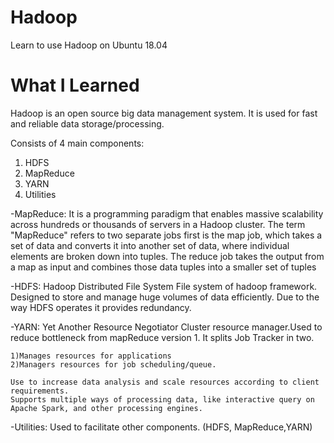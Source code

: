 # Hadoop
Learn to use Hadoop on Ubuntu 18.04 

# What I Learned
Hadoop is an open source big data management system. It is used for fast and reliable data storage/processing.

Consists of 4 main components:
  1. HDFS
  2. MapReduce
  3. YARN
  4. Utilities
  
-MapReduce:
    It is a programming paradigm that enables massive scalability across hundreds or thousands of servers in a Hadoop cluster.
    The term "MapReduce" refers to two separate jobs
    first is the map job, which takes a set of data and converts it into another set of data, where individual elements are broken 
    down into tuples.
    The reduce job takes the output from a map as input and combines those data tuples into a smaller set of tuples
    
-HDFS:
    Hadoop Distributed File System
    File system of hadoop framework.
    Designed to store and manage huge volumes of data efficiently.
    Due to the way HDFS operates it provides redundancy.
  
-YARN:
    Yet Another Resource Negotiator
    Cluster resource manager.Used to reduce bottleneck from mapReduce version 1. It splits Job Tracker in two. 
    
    1)Manages resources for applications
    2)Managers resources for job scheduling/queue.
    
    Use to increase data analysis and scale resources according to client requirements.
    Supports multiple ways of processing data, like interactive query on Apache Spark, and other processing engines.
    
-Utilities:
    Used to facilitate other components. (HDFS, MapReduce,YARN)
